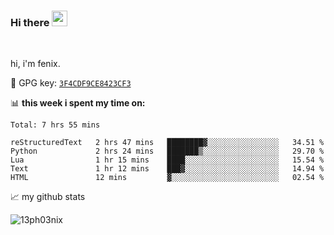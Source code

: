 ### Hi there <img src="https://media.giphy.com/media/hvRJCLFzcasrR4ia7z/giphy.gif" width="25px">

<br />

hi, i'm fenix.

:key: GPG key: [`3F4CDF9CE8423CF3`](https://github.com/13ph03nix.gpg)


📊 **this week i spent my time on:**
<!--START_SECTION:waka-->
```text
Total: 7 hrs 55 mins

reStructuredText   2 hrs 47 mins   ████████▓░░░░░░░░░░░░░░░░   34.51 % 
Python             2 hrs 24 mins   ███████▒░░░░░░░░░░░░░░░░░   29.70 % 
Lua                1 hr 15 mins    ████░░░░░░░░░░░░░░░░░░░░░   15.54 % 
Text               1 hr 12 mins    ███▓░░░░░░░░░░░░░░░░░░░░░   14.94 % 
HTML               12 mins         ▓░░░░░░░░░░░░░░░░░░░░░░░░   02.54 % 
```
<!--END_SECTION:waka-->


📈 my github stats

<a>
<img align="center" src="https://github-readme-stats.vercel.app/api?username=13ph03nix&show_icons=true&hide=stars&include_all_commits=true&theme=blueberry" alt="13ph03nix" />
</a>
